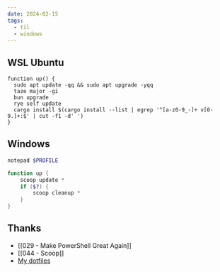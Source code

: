 ```yaml
---
date: 2024-02-15
tags:
  - til
  - windows
---
```


## WSL Ubuntu

```zshrc
function up() {
  sudo apt update -qq && sudo apt upgrade -yqq
  taze major -gi
  bun upgrade
  rye self update
  cargo install $(cargo install --list | egrep '^[a-z0-9_-]+ v[0-9.]+:$' | cut -f1 -d' ')
}
```

## Windows

```powershell
notepad $PROFILE
```

```powershell
function up {
    scoop update *
    if ($?) {
        scoop cleanup *
    }
}
```

## Thanks

- [[029 - Make PowerShell Great Again]]
- [[044 - Scoop]]
- [My dotfiles](https://github.com/mancuoj/dotfiles)

